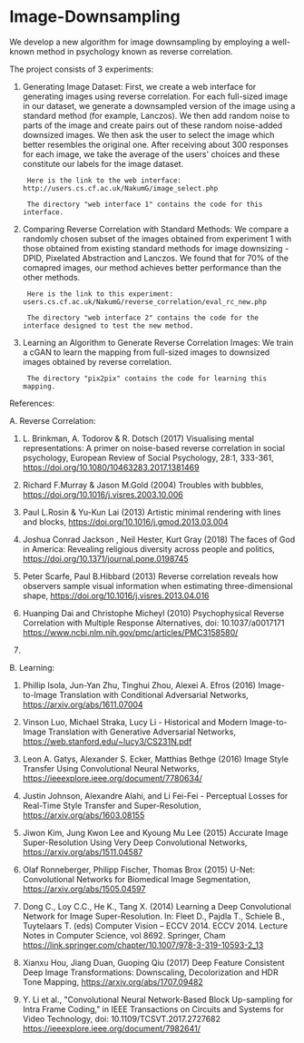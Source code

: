 # Image-Downsampling
We develop a new algorithm for image downsampling by employing a well-known method in psychology known as reverse correlation.

The project consists of 3 experiments:
1. Generating Image Dataset: First, we create a web interface for generating images using reverse correlation. For each full-sized image in our dataset, we generate a downsampled version of the image using a standard method (for example, Lanczos). We then add random noise to parts of the image and create pairs out of these random noise-added downsized images. We then ask the user to select the image which better resembles the original one. After receiving about 300 responses for each image, we take the average of the users' choices and these constitute our labels for the image dataset.

        Here is the link to the web interface: http://users.cs.cf.ac.uk/NakumG/image_select.php

        The directory "web interface 1" contains the code for this interface.


2. Comparing Reverse Correlation with Standard Methods: We compare a randomly chosen subset of the images obtained from experiment 1 with those obtained from existing standard methods for image downsizing - DPID, Pixelated Abstraction and Lanczos. We found that for 70% of the comapred images, our method achieves better performance than the other methods.

        Here is the link to this experiment: users.cs.cf.ac.uk/NakumG/reverse_correlation/eval_rc_new.php

        The directory "web interface 2" contains the code for the interface designed to test the new method.

3. Learning an Algorithm to Generate Reverse Correlation Images: We train a cGAN to learn the mapping from full-sized images to downsized images obtained by reverse correlation.

        The directory "pix2pix" contains the code for learning this mapping.


References:

A. Reverse Correlation:
1. L. Brinkman, A. Todorov & R. Dotsch (2017) Visualising mental representations: A primer on noise-based reverse correlation in social psychology, European Review of Social Psychology, 28:1, 333-361, https://doi.org/10.1080/10463283.2017.1381469

2. Richard F.Murray & Jason M.Gold (2004) Troubles with bubbles, https://doi.org/10.1016/j.visres.2003.10.006

3. Paul L.Rosin & Yu-Kun Lai (2013) Artistic minimal rendering with lines and blocks, https://doi.org/10.1016/j.gmod.2013.03.004

4. Joshua Conrad Jackson , Neil Hester, Kurt Gray (2018) The faces of God in America: Revealing religious diversity across people and politics, https://doi.org/10.1371/journal.pone.0198745

5. Peter Scarfe, Paul B.Hibbard (2013) Reverse correlation reveals how observers sample visual information when estimating three-dimensional shape, https://doi.org/10.1016/j.visres.2013.04.016

6. Huanping Dai and Christophe Micheyl (2010) Psychophysical Reverse Correlation with Multiple Response Alternatives, doi:  10.1037/a0017171
https://www.ncbi.nlm.nih.gov/pmc/articles/PMC3158580/

7. 


B. Learning:
1. Phillip Isola, Jun-Yan Zhu, Tinghui Zhou, Alexei A. Efros (2016) Image-to-Image Translation with Conditional Adversarial Networks, https://arxiv.org/abs/1611.07004

2. Vinson Luo, Michael Straka, Lucy Li - Historical and Modern Image-to-Image Translation with Generative Adversarial Networks, https://web.stanford.edu/~lucy3/CS231N.pdf

3. Leon A. Gatys, Alexander S. Ecker, Matthias Bethge (2016) Image Style Transfer Using Convolutional Neural Networks, https://ieeexplore.ieee.org/document/7780634/

4. Justin Johnson, Alexandre Alahi, and Li Fei-Fei - Perceptual Losses for Real-Time Style Transfer and Super-Resolution, https://arxiv.org/abs/1603.08155

5. Jiwon Kim, Jung Kwon Lee and Kyoung Mu Lee (2015) Accurate Image Super-Resolution Using Very Deep Convolutional Networks, https://arxiv.org/abs/1511.04587

6. Olaf Ronneberger, Philipp Fischer, Thomas Brox (2015) U-Net: Convolutional Networks for Biomedical Image Segmentation, https://arxiv.org/abs/1505.04597

7. Dong C., Loy C.C., He K., Tang X. (2014) Learning a Deep Convolutional Network for Image Super-Resolution. In: Fleet D., Pajdla T., Schiele B., Tuytelaars T. (eds) Computer Vision – ECCV 2014. ECCV 2014. Lecture Notes in Computer Science, vol 8692. Springer, Cham
https://link.springer.com/chapter/10.1007/978-3-319-10593-2_13

8. Xianxu Hou, Jiang Duan, Guoping Qiu (2017)  Deep Feature Consistent Deep Image Transformations: Downscaling, Decolorization and HDR Tone Mapping, https://arxiv.org/abs/1707.09482

9. Y. Li et al., "Convolutional Neural Network-Based Block Up-sampling for Intra Frame Coding," in IEEE Transactions on Circuits and Systems for Video Technology, doi: 10.1109/TCSVT.2017.2727682
https://ieeexplore.ieee.org/document/7982641/
